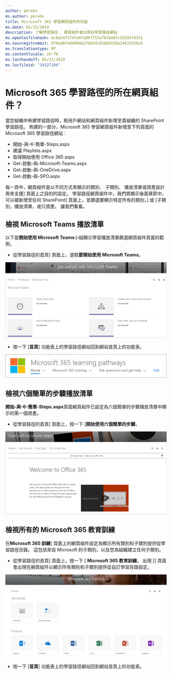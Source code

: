 ```yaml
---
author: pkrebs
ms.author: pkrebs
title: Microsoft 365 學習網頁組件的何處
ms.date: 02/15/2019
description: 了解學習路徑： 網頁組件會出現在學習路徑網站
ms.openlocfilehash: bc0a24f3f4fa9f2067f52a787da8fc25592fd151
ms.sourcegitcommit: 076ad8f4dd99da270d34c01b03428a24632916e5
ms.translationtype: MT
ms.contentlocale: zh-TW
ms.lasthandoff: 05/21/2019
ms.locfileid: "34327286"
---
```

# <a name="wheres-the-microsoft-365-learning-pathways-web-part"></a>Microsoft 365 學習路徑的所在網頁組件？

當您組織中佈建學習路徑時，租用戶網站和網頁組件新增至貴組織的 SharePoint 學習路徑。 佈建的一部分，Microsoft 365 學習網頁組件新增至下列頁面的 Microsoft 365 學習路徑網站：

- 開始-與-6-簡單-Steps.aspx 
- 建議 Playlists.aspx
- 取得開始使用 Office 365 aspx
- Get-啟動-與-Microsoft-Teams.aspx
- Get-啟動-與-OneDrive.aspx
- Get-啟動-與-SPO.aspx

每一頁中，網頁組件是以不同方式來顯示的類別、 子類別、 播放清單或資產設計用來支援] 頁面上之目的的設定。 學習路徑網頁組件中，我們將顯示後面章節中，可以被新增至任何 SharePoint] 頁面上，並篩選要顯示特定所有的類別，] 或 [子類別，播放清單，或只資產。 讓我們看看。 

## <a name="view-microsoft-teams-playlists"></a>檢視 Microsoft Teams 播放清單

以下是**開始使用 Microsoft Teams**小組顯示學習播放清單篩選網頁組件頁面的範例。 

- 從學習路徑的首頁] 頁面上，選取**要開始使用 Microsoft Teams**。

![cg-whereiswp-teams.png](media/cg-whereiswp-teams.png)

- 按一下 [**首頁**] 功能表上的學習路徑網站回到網站首頁上的功能表。

![cg homebtnmenu.png](media/cg-homebtnmenu.png)

## <a name="view-the-six-simple-steps-playlist"></a>檢視六個簡單的步驟播放清單

**開始-與-6-簡單-Steps.aspx**頁面網頁組件已設定為六個簡單的步驟播放清單中顯示的第一個資產。 

- 從學習路徑的首頁] 頁面上，按一下 [**開始使用六個簡單的步驟**。 

![cg-whereiswp-six.png](media/cg-whereiswp-six.png)

## <a name="view-all-microsoft-365-training"></a>檢視所有的 Microsoft 365 教育訓練

在**Microsoft 365 訓練**] 頁面上的網頁組件設定為顯示所有類別和子類別提供從學習路徑目錄。 這包括來自 Microsoft 的子類別，以及您為組織建立任何子類別。

- 從學習路徑的首頁] 頁面上，按一下 [ **Microsoft 365 教育訓練**。 出現 [] 頁面會出現在網頁組件以顯示所有類別和子類別提供從自訂學習目錄設定。

![cg-whereiswp-o365.png](media/cg-whereiswp-o365.png)

- 按一下 [**首頁**] 功能表上的學習路徑網站回到網站首頁上的功能表。

